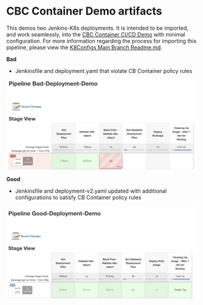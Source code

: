# CBC Container Demo artifacts

This demos two Jenkins-K8s deployments. It is intended to be imported, and work seamlessly, into the [CBC Container CI/CD Demo](https://github.com/ncomeau/CBC_Container_CICD_Demo) with minimal configuration. For more information regarding the process for importing this pipeline, please view the [K8Configs Main Branch Readme.md](https://github.com/JaBarosin/K8sConfigs/tree/main).


**Bad**
  - Jenkinsfile and deployment.yaml that violate CB Container policy rules

  ![](img/bad-deployment.png)

**Good**
  - Jenkinsfile and deployment-v2.yaml updated with additional configurations to satisfy CB Container policy rules

  ![](img/good-deployment.png)
